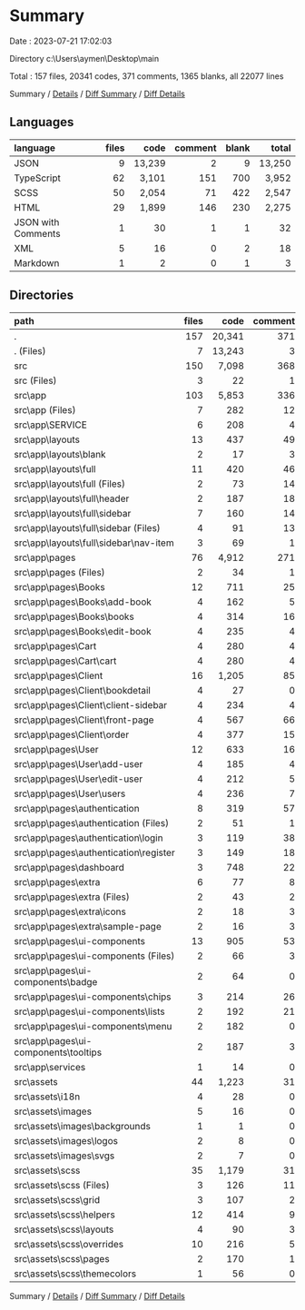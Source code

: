 # Summary

Date : 2023-07-21 17:02:03

Directory c:\\Users\\aymen\\Desktop\\main

Total : 157 files,  20341 codes, 371 comments, 1365 blanks, all 22077 lines

Summary / [Details](details.md) / [Diff Summary](diff.md) / [Diff Details](diff-details.md)

## Languages
| language | files | code | comment | blank | total |
| :--- | ---: | ---: | ---: | ---: | ---: |
| JSON | 9 | 13,239 | 2 | 9 | 13,250 |
| TypeScript | 62 | 3,101 | 151 | 700 | 3,952 |
| SCSS | 50 | 2,054 | 71 | 422 | 2,547 |
| HTML | 29 | 1,899 | 146 | 230 | 2,275 |
| JSON with Comments | 1 | 30 | 1 | 1 | 32 |
| XML | 5 | 16 | 0 | 2 | 18 |
| Markdown | 1 | 2 | 0 | 1 | 3 |

## Directories
| path | files | code | comment | blank | total |
| :--- | ---: | ---: | ---: | ---: | ---: |
| . | 157 | 20,341 | 371 | 1,365 | 22,077 |
| . (Files) | 7 | 13,243 | 3 | 7 | 13,253 |
| src | 150 | 7,098 | 368 | 1,358 | 8,824 |
| src (Files) | 3 | 22 | 1 | 7 | 30 |
| src\\app | 103 | 5,853 | 336 | 1,141 | 7,330 |
| src\\app (Files) | 7 | 282 | 12 | 30 | 324 |
| src\\app\\SERVICE | 6 | 208 | 4 | 93 | 305 |
| src\\app\\layouts | 13 | 437 | 49 | 91 | 577 |
| src\\app\\layouts\\blank | 2 | 17 | 3 | 3 | 23 |
| src\\app\\layouts\\full | 11 | 420 | 46 | 88 | 554 |
| src\\app\\layouts\\full (Files) | 2 | 73 | 14 | 18 | 105 |
| src\\app\\layouts\\full\\header | 2 | 187 | 18 | 50 | 255 |
| src\\app\\layouts\\full\\sidebar | 7 | 160 | 14 | 20 | 194 |
| src\\app\\layouts\\full\\sidebar (Files) | 4 | 91 | 13 | 13 | 117 |
| src\\app\\layouts\\full\\sidebar\\nav-item | 3 | 69 | 1 | 7 | 77 |
| src\\app\\pages | 76 | 4,912 | 271 | 921 | 6,104 |
| src\\app\\pages (Files) | 2 | 34 | 1 | 4 | 39 |
| src\\app\\pages\\Books | 12 | 711 | 25 | 166 | 902 |
| src\\app\\pages\\Books\\add-book | 4 | 162 | 5 | 50 | 217 |
| src\\app\\pages\\Books\\books | 4 | 314 | 16 | 69 | 399 |
| src\\app\\pages\\Books\\edit-book | 4 | 235 | 4 | 47 | 286 |
| src\\app\\pages\\Cart | 4 | 280 | 4 | 62 | 346 |
| src\\app\\pages\\Cart\\cart | 4 | 280 | 4 | 62 | 346 |
| src\\app\\pages\\Client | 16 | 1,205 | 85 | 336 | 1,626 |
| src\\app\\pages\\Client\\bookdetail | 4 | 27 | 0 | 11 | 38 |
| src\\app\\pages\\Client\\client-sidebar | 4 | 234 | 4 | 77 | 315 |
| src\\app\\pages\\Client\\front-page | 4 | 567 | 66 | 172 | 805 |
| src\\app\\pages\\Client\\order | 4 | 377 | 15 | 76 | 468 |
| src\\app\\pages\\User | 12 | 633 | 16 | 154 | 803 |
| src\\app\\pages\\User\\add-user | 4 | 185 | 4 | 42 | 231 |
| src\\app\\pages\\User\\edit-user | 4 | 212 | 5 | 47 | 264 |
| src\\app\\pages\\User\\users | 4 | 236 | 7 | 65 | 308 |
| src\\app\\pages\\authentication | 8 | 319 | 57 | 54 | 430 |
| src\\app\\pages\\authentication (Files) | 2 | 51 | 1 | 8 | 60 |
| src\\app\\pages\\authentication\\login | 3 | 119 | 38 | 22 | 179 |
| src\\app\\pages\\authentication\\register | 3 | 149 | 18 | 24 | 191 |
| src\\app\\pages\\dashboard | 3 | 748 | 22 | 36 | 806 |
| src\\app\\pages\\extra | 6 | 77 | 8 | 21 | 106 |
| src\\app\\pages\\extra (Files) | 2 | 43 | 2 | 9 | 54 |
| src\\app\\pages\\extra\\icons | 2 | 18 | 3 | 6 | 27 |
| src\\app\\pages\\extra\\sample-page | 2 | 16 | 3 | 6 | 25 |
| src\\app\\pages\\ui-components | 13 | 905 | 53 | 88 | 1,046 |
| src\\app\\pages\\ui-components (Files) | 2 | 66 | 3 | 8 | 77 |
| src\\app\\pages\\ui-components\\badge | 2 | 64 | 0 | 14 | 78 |
| src\\app\\pages\\ui-components\\chips | 3 | 214 | 26 | 29 | 269 |
| src\\app\\pages\\ui-components\\lists | 2 | 192 | 21 | 14 | 227 |
| src\\app\\pages\\ui-components\\menu | 2 | 182 | 0 | 12 | 194 |
| src\\app\\pages\\ui-components\\tooltips | 2 | 187 | 3 | 11 | 201 |
| src\\app\\services | 1 | 14 | 0 | 6 | 20 |
| src\\assets | 44 | 1,223 | 31 | 210 | 1,464 |
| src\\assets\\i18n | 4 | 28 | 0 | 4 | 32 |
| src\\assets\\images | 5 | 16 | 0 | 2 | 18 |
| src\\assets\\images\\backgrounds | 1 | 1 | 0 | 0 | 1 |
| src\\assets\\images\\logos | 2 | 8 | 0 | 1 | 9 |
| src\\assets\\images\\svgs | 2 | 7 | 0 | 1 | 8 |
| src\\assets\\scss | 35 | 1,179 | 31 | 204 | 1,414 |
| src\\assets\\scss (Files) | 3 | 126 | 11 | 39 | 176 |
| src\\assets\\scss\\grid | 3 | 107 | 2 | 25 | 134 |
| src\\assets\\scss\\helpers | 12 | 414 | 9 | 55 | 478 |
| src\\assets\\scss\\layouts | 4 | 90 | 3 | 21 | 114 |
| src\\assets\\scss\\overrides | 10 | 216 | 5 | 43 | 264 |
| src\\assets\\scss\\pages | 2 | 170 | 1 | 16 | 187 |
| src\\assets\\scss\\themecolors | 1 | 56 | 0 | 5 | 61 |

Summary / [Details](details.md) / [Diff Summary](diff.md) / [Diff Details](diff-details.md)